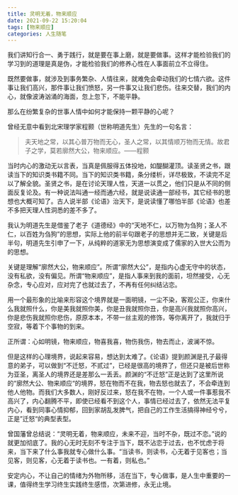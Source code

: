 ```yaml
---
title: 灵明无着，物来顺应
date: 2021-09-22 15:20:04
tags: [物来顺应]
categories: 人生随笔
---
```

我们讲知行合一、勇于践行，就是要在事上磨，就是要做事。这样才能检验我们的学习到的道理是真是伪，才能检验我们的修养心性在人事面前立不立得住。

既然要做事，就涉及到事务繁杂、人情往来，就难免会牵动我们的七情六欲。这件事让我们高兴，那件事让我们愤怒，另一件事又让我们悲伤。往来交替，我们的内心，就像波涛汹涌的海面，忽上忽下，不能平静。

那么在纷繁复杂的世事人情中如何才能保持一颗平静的心呢？

曾经无意中看到北宋理学家程颢（世称明道先生）先生的一句名言：

> 夫天地之常，以其心普万物而无心，圣人之常，以其情顺万物而无情。故君子之学，莫若廓然大公，物来顺应。——程颢

当时内心的激动无以言表，当真是佩服得五体投地，如醍醐灌顶。读圣贤之书，跟读当下的知识类书籍不同。当下的知识类书籍，条分缕析，详尽极致，不读完不足以了解全貌。圣贤之书，是在讨论天理人性，天道一以贯之，他们只是从不同的侧面反复论及。有一种说法叫通一经而通六经，就是说读通一部经书，其它经书的思想也大概可知了。古人说半部《论语》治天下，是说读懂了哪怕半部《论语》也差不多把天理人性洞悉的差不多了。

我认为明道先生是借鉴了老子《道德经》中的“天地不仁，以万物为刍狗；圣人不仁，以百姓为刍狗”的思想，实际上他的前半句跟老子的思想并无二致，关键是后半句，明道先生引申了一下，从纯粹的道家无为思想演变成了儒家的入世大公而为的思想。

关键是理解“廓然大公，物来顺应”。所谓“廓然大公”，是指内心虚无守中的状态，没有私欲，没有偏见。所谓“物来顺应”，是指人事来到我的面前，坦然接受，心无杂念，专心应对，应对完了也就过去了，不再有任何纠结沾恋。

用一个最形象的比喻来形容这个境界就是一面明镜，一尘不染，客观公正，你来什么我就照什么，你是美我就照你美，你是丑我就照你丑，你是高兴我就照你高兴，你是悲伤我就照你悲伤，原原本本，不带一丝主观的修饰，等你离开了，我就归于空寂，等着下个事物的到来。

正所谓：心如明镜，物来顺应，物喜我喜，物伤我伤，物去而止，波澜不惊。

但是这样的心理境界，说起来容易，想达到太难了。《论语》提到颜渊是孔子最得意的弟子，可以做到“不迁怒，不贰过”，已经是很高的境界了，但还只是被后世称为亚圣，离圣人的境界还是差那么一丢丢。颜渊的“不迁怒”正是达到了这里所说的“廓然大公、物来顺应“的境界，怒在物而不在我，物去怒也就去了，不会牵连到他人他物。而我们大多数人，刚好反过来，怒在我不在物，一个人或一件事惹我不高兴了，内心翻腾不平，即使已经看不到这个人，事情已经过去了，依然无法平复内心，看到同事心情抑郁，回到家胡乱发脾气，把自己的工作生活搞得神经兮兮，正是”迁怒“的典型表型。

曾国藩曾总结说：“灵明无着，物来顺应，未来不迎，当时不杂，既过不恋。”说的就更加彻底了。我的心无时无刻不专注于当下，既不沾恋于过去，也不忧虑于将来，当下来了什么事我就专心做什么事。“当读书，则读书，心无着于见客也；当见客，则见客，心无着于读书也。一有着，则私也。”

安定内心，不让自己的情绪为外物所移，活在当下，专心做事，是人生中重要的一课，值得终生学习终生实践终生感悟，次第进修，永无止境。 